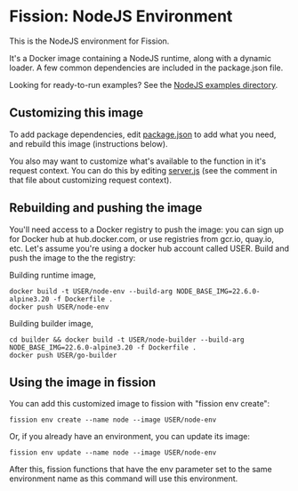 # Fission: NodeJS Environment

This is the NodeJS environment for Fission.

It's a Docker image containing a NodeJS runtime, along with a dynamic
loader.  A few common dependencies are included in the package.json
file.

Looking for ready-to-run examples? See the [NodeJS examples directory](../../examples/nodejs).

## Customizing this image

To add package dependencies, edit [package.json](./package.json) to add what you need, and rebuild this image (instructions below).

You also may want to customize what's available to the function in it's request context.
You can do this by editing [server.js](./server.js) (see the comment in that file about customizing request context).

## Rebuilding and pushing the image

You'll need access to a Docker registry to push the image: you can sign up for Docker hub at hub.docker.com, or use registries from gcr.io, quay.io, etc.
Let's assume you're using a docker hub account called USER.
Build and push the image to the the registry:

Building runtime image,

```console
docker build -t USER/node-env --build-arg NODE_BASE_IMG=22.6.0-alpine3.20 -f Dockerfile .
docker push USER/node-env
```

Building builder image,

```console
cd builder && docker build -t USER/node-builder --build-arg NODE_BASE_IMG=22.6.0-alpine3.20 -f Dockerfile .
docker push USER/go-builder
```

## Using the image in fission

You can add this customized image to fission with "fission env create":

```console
fission env create --name node --image USER/node-env
```

Or, if you already have an environment, you can update its image:

```console
fission env update --name node --image USER/node-env
```

After this, fission functions that have the env parameter set to the
same environment name as this command will use this environment.
